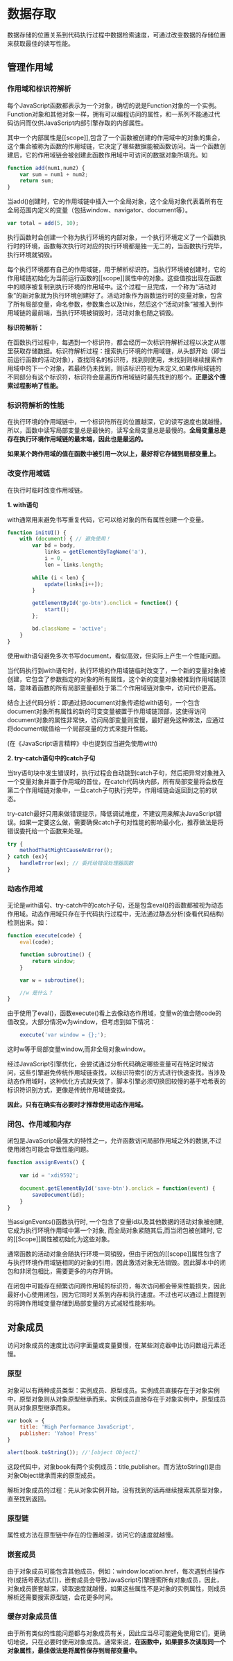 # 数据存取

数据存储的位置关系到代码执行过程中数据检索速度，可通过改变数据的存储位置来获取最佳的读写性能。

## 管理作用域

### 作用域和标识符解析

每个JavaScript函数都表示为一个对象，确切的说是Function对象的一个实例。Function对象和其他对象一样，拥有可以编程访问的属性，和一系列不能通过代码访问而仅供JavaScript内部引擎存取的内部属性。

其中一个内部属性是[[scope]],包含了一个函数被创建的作用域中的对象的集合，这个集合被称为函数的作用域链，它决定了哪些数据能被函数访问。当一个函数创建后，它的作用域链会被创建此函数作用域中可访问的数据对象所填充。如

```javascript
function add(num1,num2) {
	var sum = num1 + num2;
	return sum;
}
```

当add()创建时，它的作用域链中插入一个全局对象，这个全局对象代表着所有在全局范围内定义的变量（包括window、navigator、document等）。

```javascript
var total = add(5, 10);
```

执行函数时会创建一个称为执行环境的内部对象，一个执行环境定义了一个函数执行时的环境，函数每次执行时对应的执行环境都是独一无二的，当函数执行完毕，执行环境就销毁。

每个执行环境都有自己的作用域链，用于解析标识符。当执行环境被创建时，它的作用域链初始化为当前运行函数的[[scope]]属性中的对象。这些值按出现在函数中的顺序被复制到执行环境的作用域中。这个过程一旦完成，一个称为“活动对象”的新对象就为执行环境创建好了。活动对象作为函数运行时的变量对象，包含了所有局部变量，命名参数，参数集合以及this，然后这个“活动对象”被推入到作用域链的最前端，当执行环境被销毁时，活动对象也随之销毁。

**标识符解析：**

在函数执行过程中，每遇到一个标识符，都会经历一次标识符解析过程以决定从哪里获取存储数据。标识符解析过程：搜索执行环境的作用域链，从头部开始（即当前运行函数的活动对象），查找同名的标识符，找到则使用，未找到则继续搜索作用域中的下一个对象，若最终仍未找到，则该标识符视为未定义,如果作用域链的不同部分有这个标识符，标识符会是遍历作用域链时最先找到的那个。**正是这个搜索过程影响了性能。**

### 标识符解析的性能

在执行环境的作用域链中，一个标识符所在的位置越深，它的读写速度也就越慢。所以，函数中读写局部变量总是最快的，读写全局变量总是最慢的。**全局变量总是存在执行环境作用域链的最末端，因此也是最远的。**


**如果某个跨作用域的值在函数中被引用一次以上，最好将它存储到局部变量上。**

### 改变作用域链

在执行时临时改变作用域链。

**1. with语句**


with通常用来避免书写重复代码，它可以给对象的所有属性创建一个变量。

```javascript
function initUI() {
	with (document) { // 避免使用！
		var bd = body,
			links = getElementByTagName('a'),
			i = 0,
			len = links.length;
		
		while (i < len) {
			update(links[i++]);
		}

		getElementById('go-btn').onclick = function() {
			start();
		};

		bd.className = 'active';
	}
}
```

使用with语句避免多次书写document，看似高效，但实际上产生一个性能问题。

当代码执行到with语句时，执行环境的作用域链临时改变了，一个新的变量对象被创建，它包含了参数指定的对象的所有属性，这个新的变量对象被推到作用域链顶端，意味着函数的所有局部变量都处于第二个作用域链对象中，访问代价更高。

结合上述代码分析：即通过把document对象传递给with语句，一个包含document对象所有属性的新的可变变量被置于作用域链顶部，这使得访问document对象的属性非常快，访问局部变量则变慢，最好避免这种做法，应通过将document赋值给一个局部变量的方式来提升性能。

(在《JavaScript语言精粹》中也提到应当避免使用with)


**2. try-catch语句中的catch子句**

当try语句块中发生错误时，执行过程会自动跳到catch子句，然后把异常对象推入一个变量对象并置于作用域的首位，在catch代码块内部，所有局部变量将会放在第二个作用域链对象中，一旦catch子句执行完毕，作用域链会返回到之前的状态。


try-catch最好只用来做错误提示，降低调试难度，不建议用来解决JavaScript错误。如果一定要这么做，需要确保catch子句对性能的影响最小化，推荐做法是将错误委托给一个函数来处理。

```javascript
try {
	methodThatMightCauseAnError();
} catch (ex){
	handleError(ex); // 委托给错误处理器函数
}
```

### 动态作用域

无论是with语句、try-catch中的catch子句，还是包含eval()的函数都被视为动态作用域。动态作用域只存在于代码执行过程中，无法通过静态分析(查看代码结构)检测出来。如：

```javascript
function execute(code) {
	eval(code);

	function subroutine() {
		return window;
	}

	var w = subroutine();

	//w 是什么？
}
```

由于使用了eval()，函数execute()看上去像动态作用域，变量w的值会随code的值改变。大部分情况w为window，但考虑到如下情况：

```javascript
	execute('var window = {};');
```

这时w等于局部变量window,而非全局对象window。

经过JavaScript引擎优化，会尝试通过分析代码确定哪些变量可在特定时候访问，这些引擎避免传统作用域链查找，以标识符索引的方式进行快速查找，当涉及动态作用域时，这种优化方式就失效了，脚本引擎必须切换回较慢的基于哈希表的标识符识别方式，更像是传统作用域链查找。

**因此，只有在确实有必要时才推荐使用动态作用域。**


### 闭包、作用域和内存

闭包是JavaScript最强大的特性之一，允许函数访问局部作用域之外的数据,不过使用闭包可能会导致性能问题。

```javascript
function assignEvents() {
	
	var id = 'xdi9592';
	
	document.getElementById('save-btn').onclick = function(event) {
		saveDocument(id);
	}
}
```

当assignEvents()函数执行时, 一个包含了变量id以及其他数据的活动对象被创建,它成为执行环境作用域中第一个对象, 而全局对象紧随其后,而当闭包被创建时, 它的[[Scope]]属性被初始化为这些对象。

通常函数的活动对象会随执行环境一同销毁，但由于闭包的[[scope]]属性包含了与执行环境作用域链相同的对象的引用，因此激活对象无法销毁。因此脚本中的闭包和非闭包相比，需要更多的内存开销。

在闭包中可能存在频繁访问跨作用域的标识符，每次访问都会带来性能损失，因此最好小心使用闭包，因为它同时关系到内存和执行速度。不过也可以通过上面提到的将跨作用域变量存储到局部变量的方式减轻性能影响。



## 对象成员

访问对象成员的速度比访问字面量或变量要慢，在某些浏览器中比访问数组元素还慢。

### 原型

对象可以有两种成员类型：实例成员、原型成员。实例成员直接存在于对象实例中，原型对象则从对象原型继承而来。实例成员直接存在于对象实例中，原型成员则从对象原型继承而来。

```javascript
var book = {
	title: 'High Performance JavaScript',
	publisher: 'Yahoo! Press'
}

alert(book.toString()); //'[object Object]'
```

这段代码中，对象book有两个实例成员：title,publisher。而方法toString()是由对象Object继承而来的原型成员。

解析对象成员的过程：先从对象实例开始，没有找到的话再继续搜索其原型对象，直至找到返回。


### 原型链

属性或方法在原型链中存在的位置越深，访问它的速度就越慢。

### 嵌套成员

由于对象成员可能包含其他成员，例如：window.location.href，每次遇到点操作符(或括号表达式[])，嵌套成员会导致JavaScript引擎搜索所有对象成员，因此，对象成员嵌套越深，读取速度就越慢，如果这些属性不是对象的实例属性，则成员解析还需要搜索原型链，会花更多时间。

### 缓存对象成员值

由于所有类似的性能问题都与对象成员有关，因此应当尽可能避免使用它们，更确切地说，只在必要时使用对象成员。通常来说，**在函数中，如果要多次读取同一个对象属性，最佳做法是将属性保存到局部变量中。**

